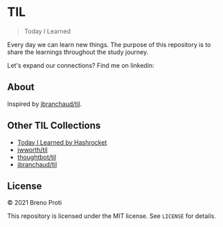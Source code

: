 # TIL

> Today I Learned

Every day we can learn new things. The purpose of this repository is to share the learnings throughout the study journey.

Let's expand our connections? Find me on linkedin:

## About

Inspired by
[jbranchaud/til](https://github.com/jbranchaud/til).

## Other TIL Collections

* [Today I Learned by Hashrocket](https://til.hashrocket.com)
* [jwworth/til](https://github.com/jwworth/til)
* [thoughtbot/til](https://github.com/thoughtbot/til)
* [jbranchaud/til](https://github.com/jbranchaud/til)

## License

&copy; 2021 Breno Proti

This repository is licensed under the MIT license. See `LICENSE` for
details.

